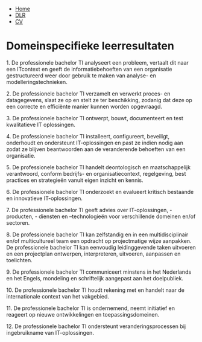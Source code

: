 <body>
  <ul>
  <li><a href="index.md">Home</a></li>
  <li><a href="domainspec.md">DLR</a></li>
  <li><a href="contact.asp">CV</a></li>
</ul>
<h1>Domeinspecifieke leerresultaten</h1>
  <p>1. De professionele bachelor TI analyseert een probleem, vertaalt dit naar een ITcontext en geeft de informatiebehoeften van een organisatie gestructureerd weer
    door gebruik te maken van analyse- en modelleringstechnieken.</p>
  <p>
2. De professionele bachelor TI verzamelt en verwerkt proces- en datagegevens,
slaat ze op en stelt ze ter beschikking, zodanig dat deze op een correcte en
efficiënte manier kunnen worden opgevraagd.
  </p>
    <p>
3. De professionele bachelor TI ontwerpt, bouwt, documenteert en test kwalitatieve
IT oplossingen.
  </p>
  <p>
4. De professionele bachelor TI installeert, configureert, beveiligt, onderhoudt en
ondersteunt IT-oplossingen en past ze indien nodig aan zodat ze blijven
beantwoorden aan de veranderende behoeften van een organisatie.
  </p>
  <p>
5. De professionele bachelor TI handelt deontologisch en maatschappelijk
verantwoord, conform bedrijfs- en organisatiecontext, regelgeving, best practices en
strategieën vanuit eigen inzicht en kennis.
  </p>
  <p>
6. De professionele bachelor TI onderzoekt en evalueert kritisch bestaande en
innovatieve IT-oplossingen.
  </p>
  <p>
7. De professionele bachelor TI geeft advies over IT-oplossingen, -producten, -
diensten en –technologieën voor verschillende domeinen en/of sectoren.
  </p>
  <p>
8. De professionele bachelor TI kan zelfstandig en in een multidisciplinair en/of
multicultureel team een opdracht op projectmatige wijze aanpakken. De
professionele bachelor TI kan eenvoudig leidinggevende taken uitvoeren en een
projectplan ontwerpen, interpreteren, uitvoeren, aanpassen en toelichten.
  </p>
  <p>
9. De professionele bachelor TI communiceert minstens in het Nederlands en het
Engels, mondeling en schriftelijk aangepast aan het doelpubliek.
  </p>
  <p>
10. De professionele bachelor TI houdt rekening met en handelt naar de internationale
context van het vakgebied.
  </p>
  <p>
11. De professionele bachelor TI is ondernemend, neemt initiatief en reageert op nieuwe
ontwikkelingen en toepassingsdomeinen.
  </p>
  <p>
12. De professionele bachelor TI ondersteunt veranderingsprocessen bij ingebruikname
van IT-oplossingen.
  </p>
  </p>
</body>
